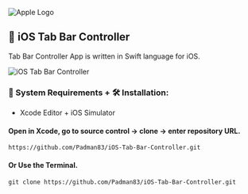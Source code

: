 ![Apple Logo](https://user-images.githubusercontent.com/45048950/73131198-bca1e580-4041-11ea-8f8d-ebfd844f0e64.png) 

## 📱 iOS Tab Bar Controller

Tab Bar Controller App is written in Swift language for iOS.

![iOS Tab Bar Controller](https://user-images.githubusercontent.com/45048950/77451462-ab9e0680-6e2f-11ea-8bb6-8014e17a7678.gif)

### 🧰 System Requirements + 🛠️ Installation:

* Xcode Editor + iOS Simulator

#### Open in Xcode, go to source control -> clone -> enter repository URL.

```
https://github.com/Padman83/iOS-Tab-Bar-Controller.git
```

#### Or Use the Terminal.

```
git clone https://github.com/Padman83/iOS-Tab-Bar-Controller.git
```

